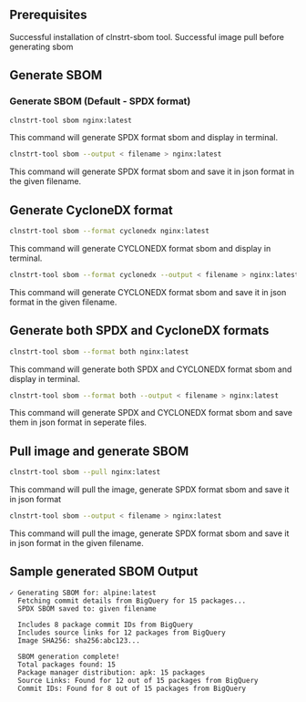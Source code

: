 ## Prerequisites
Successful installation of clnstrt-sbom tool.
Successful image pull before generating sbom

## Generate SBOM

### Generate SBOM (Default - SPDX format)
```bash
clnstrt-tool sbom nginx:latest
```
This command will generate SPDX format sbom and display in terminal.

```bash
clnstrt-tool sbom --output < filename > nginx:latest
```
This command will generate SPDX format sbom and save it in json format in the given filename.


## Generate CycloneDX format
```bash
clnstrt-tool sbom --format cyclonedx nginx:latest
```
This command will generate CYCLONEDX format sbom and display in terminal.

```bash
clnstrt-tool sbom --format cyclonedx --output < filename > nginx:latest
```
This command will generate CYCLONEDX format sbom and save it in json format in the given filename.


## Generate both SPDX and CycloneDX formats
```bash
clnstrt-tool sbom --format both nginx:latest
```
This command will generate both SPDX and CYCLONEDX format sbom and display in terminal.

```bash
clnstrt-tool sbom --format both --output < filename > nginx:latest
```
This command will generate SPDX and CYCLONEDX format sbom and save them in json format in seperate files.


## Pull image and generate SBOM
```bash
clnstrt-tool sbom --pull nginx:latest
```
This command will pull the image, generate SPDX format sbom and save it in json format

```bash
clnstrt-tool sbom --output < filename > nginx:latest
```
This command will pull the image, generate SPDX format sbom and save it in json format in the given filename.


## Sample generated SBOM Output

```
✓ Generating SBOM for: alpine:latest
  Fetching commit details from BigQuery for 15 packages...
  SPDX SBOM saved to: given filename
  
  Includes 8 package commit IDs from BigQuery
  Includes source links for 12 packages from BigQuery
  Image SHA256: sha256:abc123...
  
  SBOM generation complete!
  Total packages found: 15
  Package manager distribution: apk: 15 packages
  Source Links: Found for 12 out of 15 packages from BigQuery
  Commit IDs: Found for 8 out of 15 packages from BigQuery
```